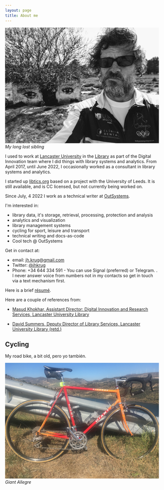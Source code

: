 ```yaml
---
layout: page
title: About me
---
```


[![My long lost sibling](/public/images/jhk.jpg "My long lost sibling")](/public/images/jhk.jpg) *My long lost sibling*

I used to work at [Lancaster University](http://www.lancaster.ac.uk) in the
[Library](http://lancaster.ac.uk/library) as part of the Digital Innovation
team where I did things with library systems and analytics. From April 2017,
until June 2022, I occasionally worked as a consultant in library systems and
analytics.

I started up [libtics.org](https://libtics.org) based on a project with the
University of Leeds. It is still available, and is CC licensed, but not
currently being worked on.

Since July, 4 2022 I work as a technical writer at
[OutSystems](https://outsystems.com).

I'm interested in:

* library data, it's storage, retrieval, processing, protection and
analysis
* analytics and visualization
* library management systems
* cycling for sport, leisure and transport
* technical writing and docs-as-code
* Cool tech @ OutSystems

Get in contact at:

* email: [jh.krug@gmail.com](mailto:jh.krug@gmail.com)
* Twitter: [@jhkrug](https://twitter.com/jhkrug)
* Phone: +34 644 334 591 - You can use Signal (preferred) or Telegram.
. I never answer voice from numbers not in my contacts so get in
touch via a text mechanism first.

Here is a brief [résumé](/public/john-krug-r.pdf).

Here are a couple of references from:

* [Masud Khokhar, Assistant Director: Digital
Innovation and Research Services, Lancaster University
Library](/public/references/MK-JK-ref.pdf)

* [David Summers, Deputy Director of Library Services, Lancaster
University Library (retd.)](/public/references/DS-JK-ref.pdf)


Cycling
-------

My road bike, a bit old, pero yo también.

![Giant Allegre](/public/images/allegre.jpg "Giant Allegre")
*Giant Allegre*
